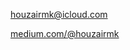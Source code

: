 [houzairmk@icloud.com](mailto:houzairmk@icloud.com)

[medium.com/@houzairmk](https://medium.com/@houzairmk)
